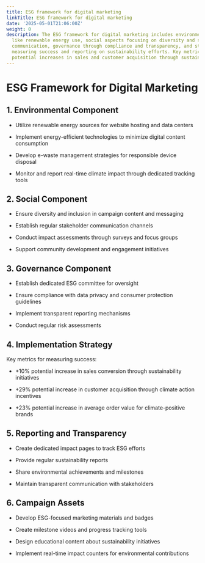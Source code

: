 ```yaml
---
title: ESG framework for digital marketing
linkTitle: ESG framework for digital marketing
date: '2025-05-01T21:06:00Z'
weight: 0
description: The ESG framework for digital marketing includes environmental initiatives
  like renewable energy use, social aspects focusing on diversity and stakeholder
  communication, governance through compliance and transparency, and strategies for
  measuring success and reporting on sustainability efforts. Key metrics indicate
  potential increases in sales and customer acquisition through sustainability initiatives.
---
```



# ESG Framework for Digital Marketing

## 1. Environmental Component

- Utilize renewable energy sources for website hosting and data centers

- Implement energy-efficient technologies to minimize digital content consumption

- Develop e-waste management strategies for responsible device disposal

- Monitor and report real-time climate impact through dedicated tracking tools

## 2. Social Component

- Ensure diversity and inclusion in campaign content and messaging

- Establish regular stakeholder communication channels

- Conduct impact assessments through surveys and focus groups

- Support community development and engagement initiatives

## 3. Governance Component

- Establish dedicated ESG committee for oversight

- Ensure compliance with data privacy and consumer protection guidelines

- Implement transparent reporting mechanisms

- Conduct regular risk assessments

## 4. Implementation Strategy

Key metrics for measuring success:

- +10% potential increase in sales conversion through sustainability initiatives

- +29% potential increase in customer acquisition through climate action incentives

- +23% potential increase in average order value for climate-positive brands

## 5. Reporting and Transparency

- Create dedicated impact pages to track ESG efforts

- Provide regular sustainability reports

- Share environmental achievements and milestones

- Maintain transparent communication with stakeholders

## 6. Campaign Assets

- Develop ESG-focused marketing materials and badges

- Create milestone videos and progress tracking tools

- Design educational content about sustainability initiatives

- Implement real-time impact counters for environmental contributions